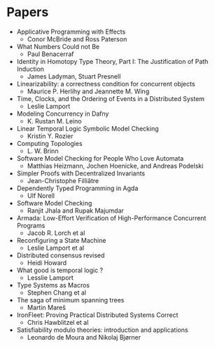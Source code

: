 # Papers
* Applicative Programming with Effects
  - Conor McBride and Ross Paterson
* What Numbers Could not Be
  - Paul Benacerraf
* Identity in Homotopy Type Theory, Part I: The Justification of Path Induction
  - James Ladyman, Stuart Presnell
* Linearizability: a correctness condition for concurrent objects
  - Maurice P. Herlihy and Jeannette M. Wing
* Time, Clocks, and the Ordering of Events in a Distributed System
  - Leslie Lamport
* Modeling Concurrency in Dafny
  - K. Rustan M. Leino
* Linear Temporal Logic Symbolic Model Checking
  - Kristin Y. Rozier
* Computing Topologies
  - L. W. Brinn
* Software Model Checking for People Who Love Automata
  - Matthias Heizmann, Jochen Hoenicke, and Andreas Podelski
* Simpler Proofs with Decentralized Invariants
  - Jean-Christophe Filliâtre
* Dependently Typed Programming in Agda
  - Ulf Norell
* Software Model Checking
  - Ranjit Jhala and Rupak Majumdar
* Armada: Low-Effort Verification of High-Performance Concurrent Programs
  - Jacob R. Lorch et al
* Reconfiguring a State Machine
  - Leslie Lamport et al
* Distributed consensus revised
  - Heidi Howard
* What good is temporal logic ?
  - Lesslie Lamport
* Type Systems as Macros
  - Stephen Chang et al
* The saga of minimum spanning trees
  - Martin Mareš
* IronFleet: Proving Practical Distributed Systems Correct
  - Chris Hawblitzel et al
* Satisfiability modulo theories: introduction and applications
  - Leonardo de Moura and Nikolaj Bjørner

